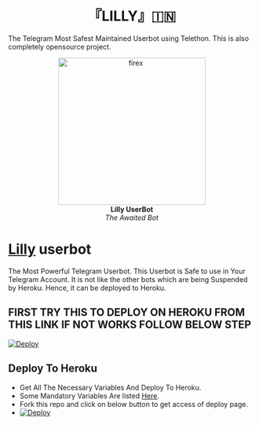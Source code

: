 <h1 align="center">
<b> 『LILLY』🇮🇳 </b>
</h1>

The Telegram Most Safest Maintained Userbot using Telethon. This is also completely opensource project.
<p align="center">
   
   <a href="https://github.com/adwin-15/lilly-userbot">
      <img src="https://te.legra.ph/file/110906b30492d8344a404.jpg" alt="firex", height="300px",width="300px">
   </a>
   <br>
   <b>Lilly UserBot</b><br>
   <i>The Awaited Bot</i>
</p>
 
   
# [Lilly](https://t.me/trmoviz) userbot

The Most Powerful Telegram Userbot.
This Userbot is Safe to use in Your Telegram Account.
It is not like the other bots which are being Suspended by Heroku. Hence, it can be deployed to Heroku.


## FIRST TRY THIS TO DEPLOY ON HEROKU  FROM THIS LINK  IF NOT WORKS FOLLOW BELOW STEP
[![Deploy](https://www.herokucdn.com/deploy/button.svg)](https://heroku.com/deploy?template=https://github.com/adwin-15/Lilly)

## Deploy To Heroku
- Get All The Necessary Variables And Deploy To Heroku.
- Some Mandatory Variables Are listed [Here](#Variables).
- Fork this repo and click on below button to get access of deploy page.
- [![Deploy](https://www.herokucdn.com/deploy/button.svg)](https://heroku.com/deploy)

